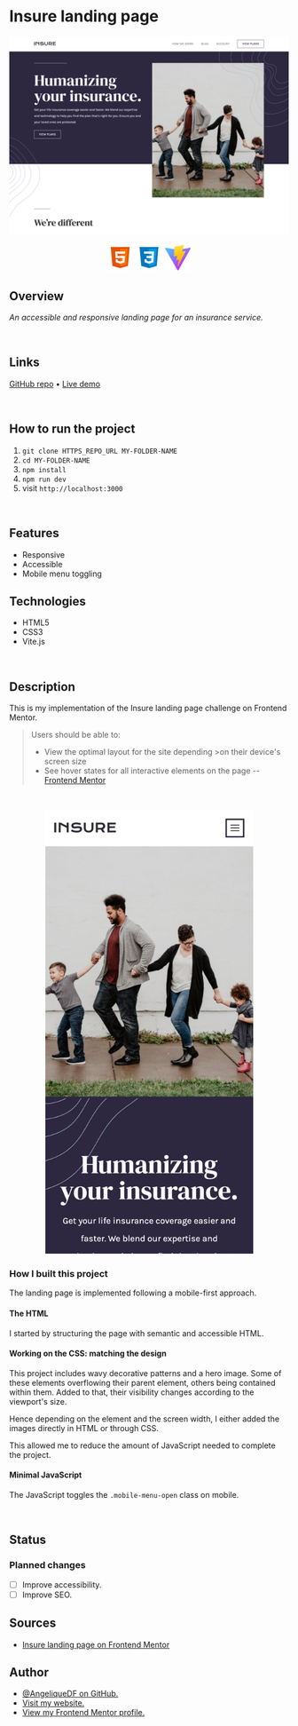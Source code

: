 # Insure landing page

![Screenshot of the the Insure landing page on desktop.](./src/images/insure-landing-page-desktop-screenshot.png)

<div align="center">
  <img src="./src/images/logo-html5.svg" width="48px" />
  <img src="./src/images/logo-css3.svg" width="48px" />
  <img src="./src/images/logo-vitejs.svg" width="48px" />
</div>

## Overview

_An accessible and responsive landing page for an insurance service._

<br />

## Links

<p>
<a href="https://github.com/AngeliqueDF/insure-landing-page">GitHub repo</a> • <a href="https://cool-jelly-63ab4d.netlify.app/">Live demo</a>
</p>

<br />

## How to run the project

1. `git clone HTTPS_REPO_URL MY-FOLDER-NAME`
2. `cd MY-FOLDER-NAME`
3. `npm install`
4. `npm run dev`
5. visit `http://localhost:3000`

<br />

## Features

- Responsive
- Accessible
- Mobile menu toggling

## Technologies

- HTML5
- CSS3
- Vite.js

<br />

## Description

This is my implementation of the Insure landing page challenge on Frontend Mentor.

> Users should be able to:
>
> - View the optimal layout for the site depending >on their device's screen size
> - See hover states for all interactive elements on the page
>   -- [Frontend Mentor](https://www.frontendmentor.io/challenges/insure-landing-page-uTU68JV8)

<br />

<p align="center">
<img width="375" width="667" src="./images/../src/images/insure-landing-page-mobile-screenshot.png" alt="Screenshot of the the Insure landing page on mobile." />
</p>

### How I built this project

The landing page is implemented following a mobile-first approach.

#### The HTML

I started by structuring the page with semantic and accessible HTML.

#### Working on the CSS: matching the design

This project includes wavy decorative patterns and a hero image. Some of these elements overflowing their parent element, others being contained within them. Added to that, their visibility changes according to the viewport's size.

Hence depending on the element and the screen width, I either added the images directly in HTML or through CSS.

This allowed me to reduce the amount of JavaScript needed to complete the project.

#### Minimal JavaScript

The JavaScript toggles the `.mobile-menu-open` class on mobile.

<!-- ### Recommended technologies and tools -->

<br />

## Status

### Planned changes

- [ ] Improve accessibility.
- [ ] Improve SEO.

## Sources

- [Insure landing page on Frontend Mentor](https://www.frontendmentor.io/challenges/insure-landing-page-uTU68JV8)

## Author

- [@AngeliqueDF on GitHub.](https://github.com/AngeliqueDF)
- [Visit my website.](https://adf.dev)
- [View my Frontend Mentor profile.](https://www.frontendmentor.io/profile/AngeliqueDF)
